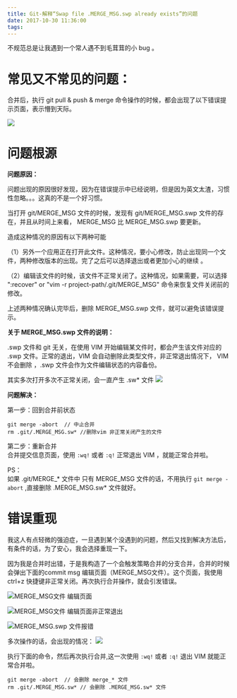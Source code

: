 ```yaml
---
title: Git-解释“Swap file .MERGE_MSG.swp already exists”的问题
date: 2017-10-30 11:36:00
tags:
---
```


不规范总是让我遇到一个常人遇不到毛茸茸的小 bug 。
<!--more-->

# 常见又不常见的问题：

合并后，执行 git pull & push & merge 命令操作的时候，都会出现了以下错误提示页面，表示懵到天际。

![](http://oriwplcze.bkt.clouddn.com/95e1e0d779e7824420350bfbc96019a1.png)



# 问题根源


**问题原因：**    

问题出现的原因很好发现，因为在错误提示中已经说明，但是因为英文太渣，习惯性忽略。。。这真的不是一个好习惯。

当打开 git/MERGE_MSG 文件的时候，发现有 git/MERGE_MSG.swp 文件的存在，并且从时间上来看， MERGE_MSG 比 MERGE_MSG.swp 要更新。

造成这种情况的原因有以下两种可能


（1）另外一个应用正在打开此文件。这种情况，要小心修改，防止出现同一个文件，两种修改版本的出现。完了之后可以选择退出或者更加小心的继续 。

（2）编辑该文件的时候，该文件不正常关闭了。这种情况，如果需要，可以选择 ":recover" or "vim -r project-path/.git/MERGE_MSG" 命令来恢复文件关闭前的修改。

上述两种情况确认完毕后，删除 MERGE_MSG.swp 文件，就可以避免该错误提示。


**关于 MERGE_MSG.swp 文件的说明：**  

 .swp 文件和 git 无关，在使用 VIM 开始编辑某文件时，都会产生该文件对应的 .swp 文件。正常的退出，VIM 会自动删除此类型文件，非正常退出情况下， VIM 不会删除 ，.swp 文件会作为文件编辑状态的内容备份。

 其实多次打开多次不正常关闭，会一直产生 .sw* 文件
![](http://oriwplcze.bkt.clouddn.com/2ce2ee83271af9fb6b44b8da5396d546.png)



**问题解决：**  


第一步：回到合并前状态
 ```
 git merge -abort  // 中止合并
 rm .git/.MERGE_MSG.sw* //删除vim 非正常关闭产生的文件

 ```

第二步：重新合并   
合并提交信息页面，使用 `:wq!` 或者 `:q!` 正常退出 VIM ，就能正常合并啦。


PS：   
如果 .git/MERGE_* 文件中 只有 MERGE_MSG 文件的话，不用执行 `git merge -abort` ,直接删除 .MERGE_MSG.sw* 文件就好。


# 错误重现

我这人有点轻微的强迫症，一旦遇到某个没遇到的问题，然后又找到解决方法后，有条件的话，为了安心，我会选择重现一下。


因为我是合并时出错，于是我构造了一个会触发策略合并的分支合并，合并的时候会弹出下面的commit msg 编辑页面（MERGE_MSG文件）。这个页面，我使用 ctrl+z 快捷键非正常关闭。再次执行合并操作，就会引发错误。

![MERGE_MSG文件 编辑页面](http://oriwplcze.bkt.clouddn.com/9a65e381933b29e2d6dd12bcaa50dccf.png)

![MERGE_MSG文件 编辑页面非正常退出](http://oriwplcze.bkt.clouddn.com/e35b85c92442f6e09f10e0ef811bb7cd.png)

![MERGE_MSG.swp 文件报错](http://oriwplcze.bkt.clouddn.com/bdb7654fd17bdf4f5dc3c449e9ee30d2.png)


多次操作的话，会出现的情况：
![](http://oriwplcze.bkt.clouddn.com/f09890625aa245fd127eb6482d60e8c3.png)

执行下面的命令，然后再次执行合并,这一次使用 `:wq!` 或者 `:q!` 退出 VIM 就能正常合并啦。

```
git merge -abort  // 会删除 merge_* 文件
rm .git/.MERGE_MSG.sw* // 会删除 .MERGE_MSG.sw* 文件
```
